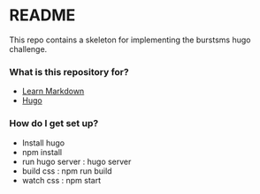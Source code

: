 # README #

This repo contains a skeleton for implementing the burstsms hugo challenge.

### What is this repository for? ###

* [Learn Markdown](https://bitbucket.org/tutorials/markdowndemo)
* [Hugo](https://gohugo.io/getting-started/)

### How do I get set up? ###

* Install hugo
* npm install
* run hugo server : hugo server
* build css : npm run build
* watch css : npm start
